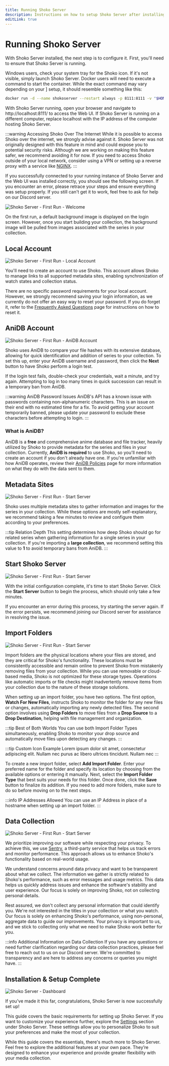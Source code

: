 ```yaml
---
title: Running Shoko Server
description: Instructions on how to setup Shoko Server after installing.
editLink: true
---
```


# Running Shoko Server

With Shoko Server installed, the next step is to configure it. First, you'll need to ensure that Shoko Server is
running.

Windows users, check your system tray for the Shoko icon. If it's not visible, simply launch Shoko Server. Docker
users will need to execute a command to start the container. While the exact command may vary depending on your ]
setup, it should resemble something like this:

```sh [Example Command]
docker run -d --name shokoserver --restart always -p 8111:8111 -v "$HOME/.shoko:/home/shoko/.shoko" -v "/path/to/anime:/mnt/anime" -v "/path/to/import:/mnt/import" -e PUID=$UID -e PGID=$GID shokoanime/server:latest
```

With Shoko Server running, open your browser and navigate to http://localhost:8111/ to access the Web UI. If Shoko
Server is running on a different computer, replace localhost with the IP address of the computer hosting Shoko Server.

:::warning Accessing Shoko Over The Internet
While it is possible to access Shoko over the internet, we strongly advise against it. Shoko Server was not originally
designed with this feature in mind and could expose you to potential security risks. Although we are working on
making this feature safer, we recommend avoiding it for now. If you need to access Shoko outside of your local
network, consider using a VPN or setting up a reverse proxy with a service like
[NGINX](https://www.nginx.com/).
:::

If you successfully connected to your running instance of Shoko Server and the Web UI was installed correctly, you
should see the following screen. If you encounter an error, please retrace your steps and ensure everything was setup
properly. If you still can't get it to work, feel free to ask for help on our Discord server.

![Shoko Server - First Run - Welcome](/images/shoko-server/shoko-server-first-run-welcome.jpg)

On the first run, a default background image is displayed on the login screen. However, once you start building your
collection, the background image will be pulled from images associated with the series in your collection.

## Local Account

![Shoko Server - First Run - Local Account](/images/shoko-server/shoko-server-first-run-local-account.jpg)

You'll need to create an account to use Shoko. This account allows Shoko to manage links to all supported metadata
sites, enabling synchronization of watch states and collection status.

There are no specific password requirements for your local account. However, we strongly recommend saving your login
information, as we currently do not offer an easy way to reset your password. If you do forget it, refer to
the [Frequently Asked Questions](/faq) page for instructions on how to reset it.

## AniDB Account

![Shoko Server - First Run - AniDB Account](/images/shoko-server/shoko-server-first-run-anidb-account.jpg)

Shoko uses AniDB to compare your file hashes with its extensive database, allowing for quick identification and
addition of series to your collection. To set this up, enter your AniDB username and password, then click the
**Next** button to have Shoko perform a login test.

If the login test fails, double-check your credentials, wait a minute, and try again. Attempting to log in too many
times in quick succession can result in a temporary ban from AniDB.

:::warning AniDB Password Issues
AniDB's API has a known issue with passwords containing non-alphanumeric characters. This is an issue on their end
with no estimated time for a fix. To avoid getting your account temporarily banned, please update your password
to exclude these characters before attempting to login.
:::

### What is AniDB?

AniDB is a **free** and comprehensive anime database and file tracker, heavily utilized by Shoko to provide metadata
for the series and files in your collection. Currently, **AniDB is required** to use Shoko, so you'll need to create
an account if you don't already have one. If you're unfamiliar with how AniDB operates, review their
[AniDB Policies](https://anidb.net/policy) page for more information on what they do with the data sent to them.

## Metadata Sites

![Shoko Server - First Run - Start Server](/images/shoko-server/shoko-server-first-run-metadata-sites.jpg)

Shoko uses multiple metadata sites to gather information and images for the series in your collection. While these
options are mostly self-explanatory, we recommend taking a few minutes to review and configure them according to
your preferences.

:::tip Relation Depth
This setting determines how deep Shoko should go for related series when gathering information for a single
series in your collection. If you're importing a **large collection**, we recommend setting this value to **1**
to avoid temporary bans from AniDB.
:::

## Start Shoko Server

![Shoko Server - First Run - Start Server](/images/shoko-server/shoko-server-first-run-starting-server.jpg)

With the initial configuration complete, it's time to start Shoko Server. Click the **Start Server** button to begin
the process, which should only take a few minutes.

If you encounter an error during this process, try starting the server again. If the error persists, we recommend
joining our Discord server for assistance in resolving the issue.

## Import Folders

![Shoko Server - First Run - Start Server](/images/shoko-server/shoko-server-first-run-import-folders.jpg)

Import folders are the physical locations where your files are stored, and they are critical for Shoko's functionality.
These locations must be consistently accessible and remain online to prevent Shoko from mistakenly removing files from
your collection. While you can use removable or cloud-based media, Shoko is not optimized for these storage types.
Operations like automatic imports or file checks might inadvertently remove items from your collection due to the
nature of these storage solutions.

When setting up an import folder, you have two options. The first option, **Watch For New Files**, instructs Shoko to
monitor the folder for any new files or changes, automatically importing any newly detected files. The second option
involves using **Drop Folders** to move files from a **Drop Source** to a **Drop Destination**, helping with file
management and organization.

:::tip Best of Both Worlds
You can use both Import Folder Types simultaneously, enabling Shoko to monitor your drop source and automatically
move files upon detecting any changes.
:::

:::tip Custom Icon Example
Lorem ipsum dolor sit amet, consectetur adipiscing elit. Nullam nec purus ac libero ultrices tincidunt. Nullam nec
:::

To create a new import folder, select **Add Import Folder**. Enter your preferred name for the folder and specify its
location by choosing from the available options or entering it manually. Next, select the **Import Folder Type** that
best suits your needs for this folder. Once done, click the **Save** button to finalize its addition. If you need to add
more folders, make sure to do so before moving on to the next steps.

:::info IP Addresses Allowed
You can use an IP Address in place of a hostname when setting up an import folder.
:::


## Data Collection

![Shoko Server - First Run - Start Server](/images/shoko-server/shoko-server-first-run-data-collection.jpg)

We prioritize improving our software while respecting your privacy. To achieve this, we use [Sentry](https://sentry.io/),
a third-party service that helps us track errors and monitor performance. This approach allows us to enhance
Shoko's functionality based on real-world usage.

We understand concerns around data privacy and want to be transparent about what we collect. The information we
gather is strictly related to Shoko's performance, such as error messages and usage metrics. This data helps us
quickly address issues and enhance the software's stability and user experience. Our focus is solely on improving
Shoko, not on collecting personal details.

Rest assured, we don't collect any personal information that could identify you. We're not interested in the titles
in your collection or what you watch. Our focus is solely on enhancing Shoko's performance, using non-personal,
aggregate data to guide our improvements. Your privacy is important to us, and we stick to collecting only what we
need to make Shoko work better for you.

:::info Additional Information on Data Collection
If you have any questions or need further clarification regarding our data collection practices, please feel free
to reach out to us on our Discord server. We're committed to transparency and are here to address any concerns
or queries you might have.
:::

## Installation & Setup Complete

![Shoko Server - Dashboard](/images/shoko-server/shoko-server-dashboard.jpg)

If you've made it this far, congratulations, Shoko Server is now successfully set up!

This guide covers the basic requirements for setting up Shoko Server. If you want to customize your experience
further, explore the [Settings](/shoko-server/settings) section under Shoko Server. These settings allow you to
personalize Shoko to suit your preferences and make the most of your collection.

While this guide covers the essentials, there's much more to Shoko Server. Feel free to explore the additional
features at your own pace. They’re designed to enhance your experience and provide greater flexibility with your
media collection.